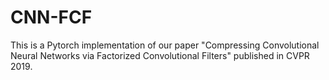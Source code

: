 # CNN-FCF
This is a Pytorch implementation of our paper "Compressing Convolutional Neural Networks via Factorized Convolutional Filters" published in CVPR 2019.

